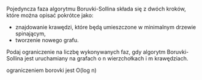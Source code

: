 Pojedyncza faza algorytmu Boruvki-Sollina składa się z dwóch kroków, które można opisać pokrótce jako:
* znajdowanie krawędzi, które będą umieszczone w minimalnym drzewie spinającym,
* tworzenie nowego grafu.
  
Podaj ograniczenie na liczbę wykonywanych faz, gdy algorytm Boruvki-Sollina jest uruchamiany na grafach o n wierzchołkach i m krawędziach.


ograniczeniem borovki jest O(log n) 